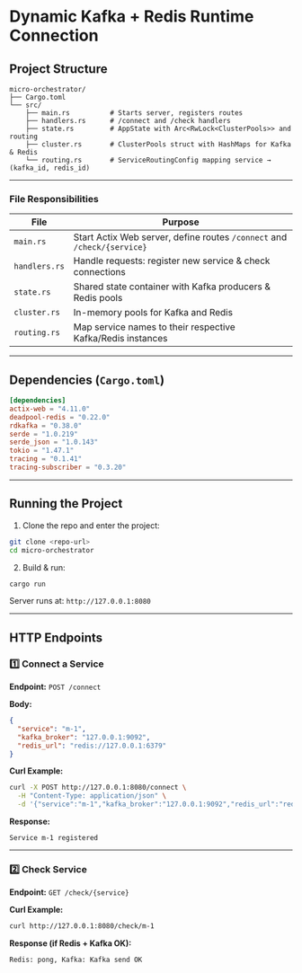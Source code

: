 # Dynamic Kafka + Redis Runtime Connection

## Project Structure

```
micro-orchestrator/
├── Cargo.toml
└── src/
    ├── main.rs          # Starts server, registers routes
    ├── handlers.rs      # /connect and /check handlers
    ├── state.rs         # AppState with Arc<RwLock<ClusterPools>> and routing
    ├── cluster.rs       # ClusterPools struct with HashMaps for Kafka & Redis
    └── routing.rs       # ServiceRoutingConfig mapping service → (kafka_id, redis_id)
```

---

### File Responsibilities

| File          | Purpose                                                                 |
| ------------- | ----------------------------------------------------------------------- |
| `main.rs`     | Start Actix Web server, define routes `/connect` and `/check/{service}` |
| `handlers.rs` | Handle requests: register new service & check connections               |
| `state.rs`    | Shared state container with Kafka producers & Redis pools               |
| `cluster.rs`  | In-memory pools for Kafka and Redis                                     |
| `routing.rs`  | Map service names to their respective Kafka/Redis instances             |

---

## Dependencies (`Cargo.toml`)

```toml
[dependencies]
actix-web = "4.11.0"
deadpool-redis = "0.22.0"
rdkafka = "0.38.0"
serde = "1.0.219"
serde_json = "1.0.143"
tokio = "1.47.1"
tracing = "0.1.41"
tracing-subscriber = "0.3.20"
```

---

## Running the Project

1. Clone the repo and enter the project:

```bash
git clone <repo-url>
cd micro-orchestrator
```

2. Build & run:

```bash
cargo run
```

Server runs at: `http://127.0.0.1:8080`

---

## HTTP Endpoints

### 1️⃣ Connect a Service

**Endpoint:** `POST /connect`

**Body:**

```json
{
  "service": "m-1",
  "kafka_broker": "127.0.0.1:9092",
  "redis_url": "redis://127.0.0.1:6379"
}
```

**Curl Example:**

```bash
curl -X POST http://127.0.0.1:8080/connect \
  -H "Content-Type: application/json" \
  -d '{"service":"m-1","kafka_broker":"127.0.0.1:9092","redis_url":"redis://127.0.0.1:6379"}'
```

**Response:**

```
Service m-1 registered
```

---

### 2️⃣ Check Service

**Endpoint:** `GET /check/{service}`

**Curl Example:**

```bash
curl http://127.0.0.1:8080/check/m-1
```

**Response (if Redis + Kafka OK):**

```
Redis: pong, Kafka: Kafka send OK
```